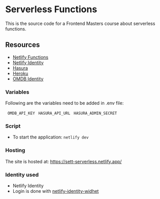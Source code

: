 # Serverless Functions

This is the source code for a Frontend Masters course about serverless functions.

## Resources

- [Netlify Functions](https://www.netlify.com/products/functions/?utm_source=fem-sls&utm_medium=functions-jl&utm_campaign=devex)
- [Netlify Identity](https://docs.netlify.com/visitor-access/identity/?utm_source=fem-sls&utm_medium=functions-jl&utm_campaign=devex)
- [Hasura](https://cloud.hasura.io/)
- [Heroku](https://www.heroku.com/)
- [OMDB Identity](http://www.omdbapi.com/)


### Variables

Following are the variables need to be added in .env file:

` OMDB_API_KEY`
` HASURA_API_URL`
` HASURA_ADMIN_SECRET`

### Script

- To start the application: `netlify dev`


### Hosting

The site is hosted at: https://sett-serverless.netlify.app/ 


### Identity used

- Netlify Identity
- Login is done with [netlify-identity-widhet](https://github.com/netlify/netlify-identity-widget)